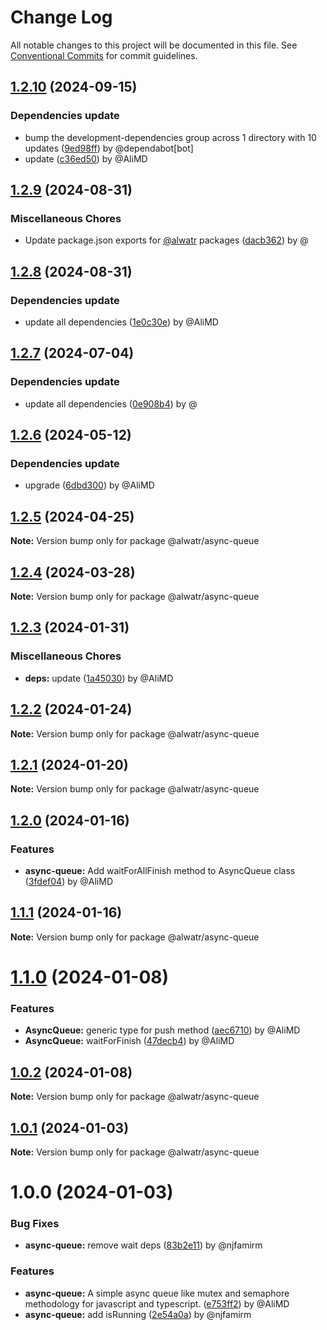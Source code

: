 # Change Log

All notable changes to this project will be documented in this file.
See [Conventional Commits](https://conventionalcommits.org) for commit guidelines.

## [1.2.10](https://github.com/Alwatr/nanolib/compare/@alwatr/async-queue@1.2.9...@alwatr/async-queue@1.2.10) (2024-09-15)

### Dependencies update

* bump the development-dependencies group across 1 directory with 10 updates ([9ed98ff](https://github.com/Alwatr/nanolib/commit/9ed98ffd0668d5a36e255c82edab3af53bffda8f)) by @dependabot[bot]
* update ([c36ed50](https://github.com/Alwatr/nanolib/commit/c36ed50f68da2f5608ccd96119963a16cfacb4ce)) by @AliMD

## [1.2.9](https://github.com/Alwatr/nanolib/compare/@alwatr/async-queue@1.2.8...@alwatr/async-queue@1.2.9) (2024-08-31)

### Miscellaneous Chores

* Update package.json exports for [@alwatr](https://github.com/alwatr) packages ([dacb362](https://github.com/Alwatr/nanolib/commit/dacb362b145e3c51b4aba00ff643687a3fac11d2)) by @

## [1.2.8](https://github.com/Alwatr/nanolib/compare/@alwatr/async-queue@1.2.7...@alwatr/async-queue@1.2.8) (2024-08-31)

### Dependencies update

* update all dependencies ([1e0c30e](https://github.com/Alwatr/nanolib/commit/1e0c30e6a3a8e19deb5185814e24ab6c08dca573)) by @AliMD

## [1.2.7](https://github.com/Alwatr/nanolib/compare/@alwatr/async-queue@1.2.6...@alwatr/async-queue@1.2.7) (2024-07-04)

### Dependencies update

* update all dependencies ([0e908b4](https://github.com/Alwatr/nanolib/commit/0e908b476a6b976ec2447f864c8cafcbb8a0f099)) by @

## [1.2.6](https://github.com/Alwatr/nanolib/compare/@alwatr/async-queue@1.2.5...@alwatr/async-queue@1.2.6) (2024-05-12)

### Dependencies update

* upgrade ([6dbd300](https://github.com/Alwatr/nanolib/commit/6dbd300642c9bcc9e7d0b281e244bf1b06eb1c38)) by @AliMD

## [1.2.5](https://github.com/Alwatr/nanolib/compare/@alwatr/async-queue@1.2.4...@alwatr/async-queue@1.2.5) (2024-04-25)

**Note:** Version bump only for package @alwatr/async-queue

## [1.2.4](https://github.com/Alwatr/nanolib/compare/@alwatr/async-queue@1.2.3...@alwatr/async-queue@1.2.4) (2024-03-28)

**Note:** Version bump only for package @alwatr/async-queue

## [1.2.3](https://github.com/Alwatr/nanolib/compare/@alwatr/async-queue@1.2.2...@alwatr/async-queue@1.2.3) (2024-01-31)

### Miscellaneous Chores

* **deps:** update ([1a45030](https://github.com/Alwatr/nanolib/commit/1a450305440b710a300787d4ca24b1ed8c6a39d7)) by @AliMD

## [1.2.2](https://github.com/Alwatr/nanolib/compare/@alwatr/async-queue@1.2.1...@alwatr/async-queue@1.2.2) (2024-01-24)

**Note:** Version bump only for package @alwatr/async-queue

## [1.2.1](https://github.com/Alwatr/nanolib/compare/@alwatr/async-queue@1.2.0...@alwatr/async-queue@1.2.1) (2024-01-20)

**Note:** Version bump only for package @alwatr/async-queue

## [1.2.0](https://github.com/Alwatr/nanolib/compare/@alwatr/async-queue@1.1.1...@alwatr/async-queue@1.2.0) (2024-01-16)

### Features

- **async-queue:** Add waitForAllFinish method to AsyncQueue class ([3fdef04](https://github.com/Alwatr/nanolib/commit/3fdef04244c515b727c9ccabfd21d7667b561a83)) by @AliMD

## [1.1.1](https://github.com/Alwatr/nanolib/compare/@alwatr/async-queue@1.1.0...@alwatr/async-queue@1.1.1) (2024-01-16)

**Note:** Version bump only for package @alwatr/async-queue

# [1.1.0](https://github.com/Alwatr/nanolib/compare/@alwatr/async-queue@1.0.2...@alwatr/async-queue@1.1.0) (2024-01-08)

### Features

- **AsyncQueue:** generic type for push method ([aec6710](https://github.com/Alwatr/nanolib/commit/aec6710041347452fa52bb2556e59d24bb0932a3)) by @AliMD
- **AsyncQueue:** waitForFinish ([47decb4](https://github.com/Alwatr/nanolib/commit/47decb44a21338393d0820e9a965bf27f22dfbcd)) by @AliMD

## [1.0.2](https://github.com/Alwatr/nanolib/compare/@alwatr/async-queue@1.0.1...@alwatr/async-queue@1.0.2) (2024-01-08)

**Note:** Version bump only for package @alwatr/async-queue

## [1.0.1](https://github.com/Alwatr/nanolib/compare/@alwatr/async-queue@1.0.0...@alwatr/async-queue@1.0.1) (2024-01-03)

**Note:** Version bump only for package @alwatr/async-queue

# 1.0.0 (2024-01-03)

### Bug Fixes

- **async-queue:** remove wait deps ([83b2e11](https://github.com/Alwatr/nanolib/commit/83b2e115a939b90049c4af8d1cd6c4ebee282bf8)) by @njfamirm

### Features

- **async-queue:** A simple async queue like mutex and semaphore methodology for javascript and typescript. ([e753ff2](https://github.com/Alwatr/nanolib/commit/e753ff29cf53e0e6bcdd9661666ee60300960db3)) by @AliMD
- **async-queue:** add isRunning ([2e54a0a](https://github.com/Alwatr/nanolib/commit/2e54a0a5200ccbfcc64e443728eb6d16513b4296)) by @njfamirm
